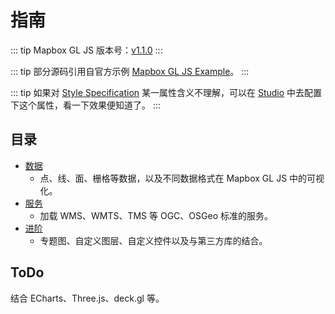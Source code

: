 # 指南

::: tip
Mapbox GL JS 版本号：[v1.1.0](https://docs.mapbox.com/mapbox-gl-js/overview/)
:::

::: tip
部分源码引用自官方示例 [Mapbox GL JS Example](https://docs.mapbox.com/mapbox-gl-js/examples/)。
:::

::: tip
如果对 [Style Specification](https://docs.mapbox.com/mapbox-gl-js/style-spec/) 某一属性含义不理解，可以在 [Studio](https://studio.mapbox.com/) 中去配置下这个属性，看一下效果便知道了。
:::

## 目录
* [数据](/data/)
  * 点、线、面、栅格等数据，以及不同数据格式在 Mapbox GL JS 中的可视化。
* [服务](/service/)
  * 加载 WMS、WMTS、TMS 等 OGC、OSGeo 标准的服务。
* [进阶](/advance/)
  * 专题图、自定义图层、自定义控件以及与第三方库的结合。

## ToDo
结合 ECharts、Three.js、deck.gl 等。
